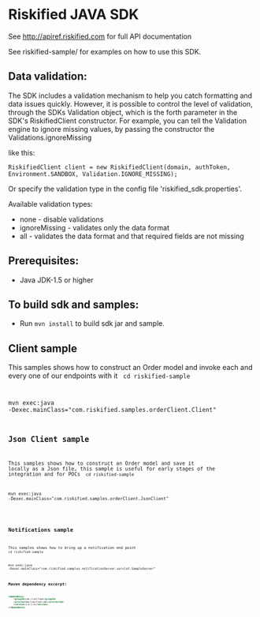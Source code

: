 Riskified JAVA SDK
=================
See http://apiref.riskified.com for full API documentation 

See riskified-sample/ for examples on how to use this SDK.

Data validation:
---------------
The SDK includes a validation mechanism to help you catch formatting and data issues quickly.
However, it is possible to control the level of validation, through the SDKs Validation object,
which is the forth parameter in the SDK's RiskifiedClient constructor.
For example, you can tell the Validation engine to ignore missing values, by passing the constructor the
Validations.ignoreMissing

like this:
```
RiskifiedClient client = new RiskifiedClient(domain, authToken, Environment.SANDBOX, Validation.IGNORE_MISSING);
```
Or specify the validation type in the config file 'riskified_sdk.properties'.

Available validation types: 
*	none - disable validations
*	ignoreMissing - validates only the data format
*	all - validates the data format and that required fields are not missing


Prerequisites:
---------------
*	Java JDK-1.5 or higher

To build sdk and samples:
--------------------------
*	Run `mvn install` to build sdk jar and sample.

Client sample
--------------------------
This samples shows how to construct an Order model and invoke each and every one of our endpoints with it
<code sh>
cd riskified-sample

mvn exec:java -Dexec.mainClass="com.riskified.samples.orderClient.Client"
<code>

Json Client sample
--------------------------
This samples shows how to construct an Order model and save it locally as a Json file, this sample is useful for early stages of the integration and for POCs
<code sh>
cd riskified-sample

mvn exec:java -Dexec.mainClass="com.riskified.samples.orderClient.JsonClient"

<code>

Notifications sample
--------------------------
This samples shows how to bring up a notification end point
<code sh>
cd riskified-sample

mvn exec:java -Dexec.mainClass="com.riskified.samples.notificationServer.servlet.SampleServer"
<code>


Maven dependency excerpt:
----------------
```xml
<dependency>
	<groupId>com.riskified</groupId>
	<artifactId>riskified-sdk</artifactId>
	<version>1.0.1.6</version>
</dependency>
```


